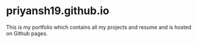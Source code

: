 # priyansh19.github.io
This is my portfolio which contains all my projects and resume and is hosted on Github pages. 
